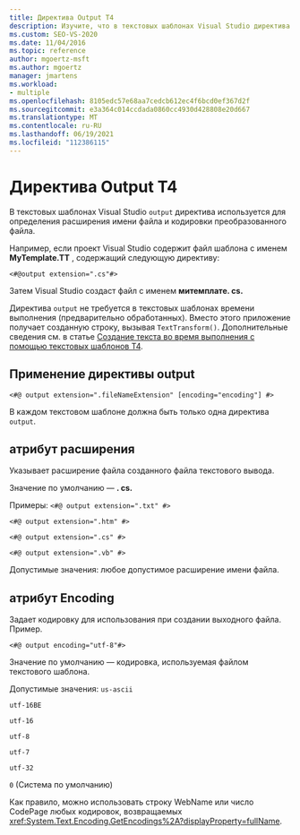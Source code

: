 ```yaml
---
title: Директива Output T4
description: Изучите, что в текстовых шаблонах Visual Studio директива output используется для определения расширения имени файла и кодировки преобразованного файла.
ms.custom: SEO-VS-2020
ms.date: 11/04/2016
ms.topic: reference
author: mgoertz-msft
ms.author: mgoertz
manager: jmartens
ms.workload:
- multiple
ms.openlocfilehash: 8105edc57e68aa7cedcb612ec4f6bcd0ef367d2f
ms.sourcegitcommit: e3a364c014ccdada0860cc4930d428808e20d667
ms.translationtype: MT
ms.contentlocale: ru-RU
ms.lasthandoff: 06/19/2021
ms.locfileid: "112386115"
---
```

# <a name="t4-output-directive"></a>Директива Output T4

В текстовых шаблонах Visual Studio `output` директива используется для определения расширения имени файла и кодировки преобразованного файла.

 Например, если проект Visual Studio содержит файл шаблона с именем **MyTemplate.TT** , содержащий следующую директиву:

 `<#@output extension=".cs"#>`

 Затем Visual Studio создаст файл с именем **митемплате. cs.**

 Директива `output` не требуется в текстовых шаблонах времени выполнения (предварительно обработанных). Вместо этого приложение получает созданную строку, вызывая `TextTransform()`. Дополнительные сведения см. в статье [Создание текста во время выполнения с помощью текстовых шаблонов T4](../modeling/run-time-text-generation-with-t4-text-templates.md).

## <a name="using-the-output-directive"></a>Применение директивы output

```
<#@ output extension=".fileNameExtension" [encoding="encoding"] #>
```

 В каждом текстовом шаблоне должна быть только одна директива `output`.

## <a name="extension-attribute"></a>атрибут расширения
 Указывает расширение файла созданного файла текстового вывода.

 Значение по умолчанию — **. cs.**

 Примеры: `<#@ output extension=".txt" #>`

 `<#@ output extension=".htm" #>`

 `<#@ output extension=".cs" #>`

 `<#@ output extension=".vb" #>`

 Допустимые значения: любое допустимое расширение имени файла.

## <a name="encoding-attribute"></a>атрибут Encoding
 Задает кодировку для использования при создании выходного файла. Пример.

 `<#@ output encoding="utf-8"#>`

 Значение по умолчанию — кодировка, используемая файлом текстового шаблона.

 Допустимые значения: `us-ascii`

 `utf-16BE`

 `utf-16`

 `utf-8`

 `utf-7`

 `utf-32`

 `0` (Система по умолчанию)

 Как правило, можно использовать строку WebName или число CodePage любых кодировок, возвращаемых <xref:System.Text.Encoding.GetEncodings%2A?displayProperty=fullName>.
